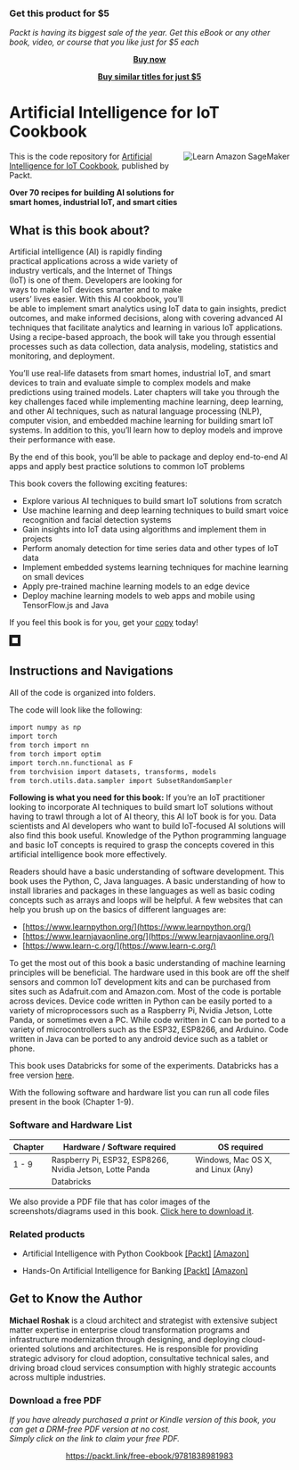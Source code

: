 
### Get this product for $5

<i>Packt is having its biggest sale of the year. Get this eBook or any other book, video, or course that you like just for $5 each</i>


<b><p align='center'>[Buy now](https://packt.link/9781838981983)</p></b>


<b><p align='center'>[Buy similar titles for just $5](https://subscription.packtpub.com/search)</p></b>


# Artificial Intelligence for IoT Cookbook

<a href="https://www.packtpub.com/product/artificial-intelligence-for-iot-cookbook/9781838981983?utm_source=github&utm_medium=repository&utm_campaign=9781800208919"><img src="https://static.packt-cdn.com/products/9781838981983/cover/smaller" alt="Learn Amazon SageMaker" height="256px" align="right"></a>

This is the code repository for [Artificial Intelligence for IoT Cookbook](https://www.packtpub.com/product/artificial-intelligence-for-iot-cookbook/9781838981983?utm_source=github&utm_medium=repository&utm_campaign=9781838981983), published by Packt.

**Over 70 recipes for building AI solutions for smart homes, industrial IoT, and smart cities**

## What is this book about?
Artificial intelligence (AI) is rapidly finding practical applications across a wide variety of industry verticals, and the Internet of Things (IoT) is one of them. Developers are looking for ways to make IoT devices smarter and to make users’ lives easier. With this AI cookbook, you’ll be able to implement smart analytics using IoT data to gain insights, predict outcomes, and make informed decisions, along with covering advanced AI techniques that facilitate analytics and learning in various IoT applications. Using a recipe-based approach, the book will take you through essential processes such as data collection, data analysis, modeling, statistics and monitoring, and deployment. 

You’ll use real-life datasets from smart homes, industrial IoT, and smart devices to train and evaluate simple to complex models and make predictions using trained models. Later chapters will take you through the key challenges faced while implementing machine learning, deep learning, and other AI techniques, such as natural language processing (NLP), computer vision, and embedded machine learning for building smart IoT systems. In addition to this, you’ll learn how to deploy models and improve their performance with ease.

By the end of this book, you’ll be able to package and deploy end-to-end AI apps and apply best practice solutions to common IoT problems

This book covers the following exciting features: 
* Explore various AI techniques to build smart IoT solutions from scratch
* Use machine learning and deep learning techniques to build smart voice recognition and facial detection systems
* Gain insights into IoT data using algorithms and implement them in projects
* Perform anomaly detection for time series data and other types of IoT data
* Implement embedded systems learning techniques for machine learning on small devices
* Apply pre-trained machine learning models to an edge device
* Deploy machine learning models to web apps and mobile using TensorFlow.js and Java

If you feel this book is for you, get your [copy](https://www.amazon.com/dp/1838981985) today!

<a href="https://www.packtpub.com/?utm_source=github&utm_medium=banner&utm_campaign=GitHubBanner"><img src="https://raw.githubusercontent.com/PacktPublishing/GitHub/master/GitHub.png" alt="https://www.packtpub.com/" border="5" /></a>

## Instructions and Navigations
All of the code is organized into folders.

The code will look like the following:
```
import numpy as np
import torch
from torch import nn
from torch import optim
import torch.nn.functional as F
from torchvision import datasets, transforms, models
from torch.utils.data.sampler import SubsetRandomSampler

```

**Following is what you need for this book:**
If you’re an IoT practitioner looking to incorporate AI techniques to build smart IoT solutions without having to trawl through a lot of AI theory, this AI IoT book is for you. Data scientists and AI developers who want to build IoT-focused AI solutions will also find this book useful. Knowledge of the Python programming language and basic IoT concepts is required to grasp the concepts covered in this artificial intelligence book more effectively.

Readers should have a basic understanding of software development. This book uses the Python, C, Java languages. A basic understanding of how to install libraries and packages in these languages as well as basic coding concepts such as arrays and loops will be helpful. A few websites that can help you brush up on the basics of different languages are:

* [https://www.learnpython.org/](https://www.learnpython.org/)
* [https://www.learnjavaonline.org/](https://www.learnjavaonline.org/)
* [https://www.learn-c.org/](https://www.learn-c.org/)

To get the most out of this book a basic understanding of machine learning principles will be beneficial. The hardware used in this book are off the shelf sensors and common IoT development kits and can be purchased from sites such as Adafruit.com and Amazon.com. Most of the code is portable across devices. Device code written in Python can be easily ported to a variety of microprocessors such as a Raspberry Pi, Nvidia Jetson, Lotte Panda, or sometimes even a PC. While code written in C can be ported to a variety of microcontrollers such as the ESP32, ESP8266, and Arduino. Code written in Java can be ported to any android device such as a tablet or phone.

This book uses Databricks for some of the experiments. Databricks has a free version [here](https://community.cloud.databricks.com).

With the following software and hardware list you can run all code files present in the book (Chapter 1-9).

### Software and Hardware List

| Chapter  | Hardware / Software required                                                         | OS required                        |
| -------- | -------------------------------------------------------------------------------------| -----------------------------------|
| 1 - 9    |  Raspberry Pi, ESP32, ESP8266, Nvidia Jetson, Lotte Panda                     				| Windows, Mac OS X, and Linux (Any) |
|          |  Databricks                                                                          |                                    |

We also provide a PDF file that has color images of the screenshots/diagrams used in this book. [Click here to download it](https://static.packt-cdn.com/downloads/9781838981983_ColorImages.pdf).

### Related products <Other books you may enjoy>
* Artificial Intelligence with Python Cookbook [[Packt]](https://www.packtpub.com/product/artificial-intelligence-with-python-cookbook/9781789133967) [[Amazon]](https://www.amazon.com/dp/1789133963)

* Hands-On Artificial Intelligence for Banking [[Packt]](https://www.packtpub.com/product/hands-on-artificial-intelligence-for-banking/9781788830782) [[Amazon]](https://www.amazon.com/dp/1788830784)

## Get to Know the Author
**Michael Roshak** is a cloud architect and strategist with extensive subject matter expertise in enterprise cloud transformation programs and infrastructure modernization through designing, and deploying cloud-oriented solutions and architectures. He is responsible for providing strategic advisory for cloud adoption, consultative technical sales, and driving broad cloud services consumption with highly strategic accounts across multiple industries.	


### Download a free PDF

 <i>If you have already purchased a print or Kindle version of this book, you can get a DRM-free PDF version at no cost.<br>Simply click on the link to claim your free PDF.</i>
<p align="center"> <a href="https://packt.link/free-ebook/9781838981983">https://packt.link/free-ebook/9781838981983 </a> </p>